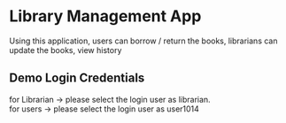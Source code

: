 # Library Management App

Using this application, users can borrow / return the books, librarians can update the books, view history

## Demo Login Credentials

        
for Librarian ->  please select the login user as librarian. \
for users -> please select the login user as user1014


